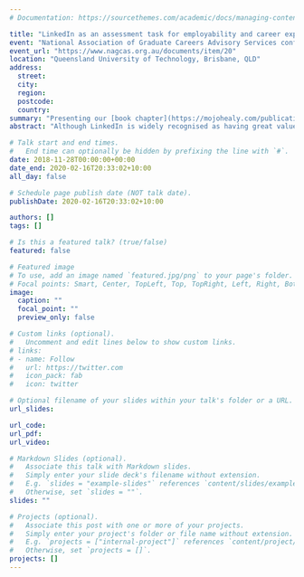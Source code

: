 ```yaml
---
# Documentation: https://sourcethemes.com/academic/docs/managing-content/

title: "LinkedIn as an assessment task for employability and career exploration in the life sciences curriculum"
event: "National Association of Graduate Careers Advisory Services conference, 2018"
event_url: "https://www.nagcas.org.au/documents/item/20"
location: "Queensland University of Technology, Brisbane, QLD"
address:
  street:
  city:
  region:
  postcode:
  country:
summary: "Presenting our [book chapter](https://mojohealy.com/publication/brown-etal-2019/) on using LinkedIn in the curriculum, at NAGCAS 2018."
abstract: "Although LinkedIn is widely recognised as having great value as a tool for career development, higher education students do not to use it as effectively as they could, if they use it at all. Students typically see LinkedIn as an online resume and job search tool. They tend not to use LinkedIn for career exploration or to proactively build quality networks for professional learning and career development. The connectedness learning model of graduate employability (Bridgstock, 2017) proposes that making and culitvating professional contacts, expressing a connected identity, and possessing social network literacy are key *connectedness capabilities* needed for employability in the 21st century world of work. LinkedIn is a key platform on which these capabilities are developed and used, but only if the user is engaged and skillful in their use of it. This paper provides a case study of a reflective employability report and goal setting assignment, based on LinkedIn, incorporated into a core third-year unit of a health sciences degree at an Australian university. Student feedback about the module and qualitative thematic analysis of the students' reports demonstrated that although students understood the value of LinkedIn as a career development tool, they exhibited low levels of connectedness capabilities and a naive understanding of employability. We will describe the LinkedIn-based employability module and assignment, outline the findings from our analysis of student feedback and assignment texts, and apply these findings to practical recommendations for those who intend to develop similar curricular employability programs. We will also argue that students' lack of engagement with LinkedIn specifically and connectedness learning generally could be a symptom of approaches to graduate employability that focus too much on human capital, traditionally in the form of employability skills, to the exlusion of important dispositional,  contextual, and scoial factors."

# Talk start and end times.
#   End time can optionally be hidden by prefixing the line with `#`.
date: 2018-11-28T00:00:00+00:00
date_end: 2020-02-16T20:33:02+10:00
all_day: false

# Schedule page publish date (NOT talk date).
publishDate: 2020-02-16T20:33:02+10:00

authors: []
tags: []

# Is this a featured talk? (true/false)
featured: false

# Featured image
# To use, add an image named `featured.jpg/png` to your page's folder. 
# Focal points: Smart, Center, TopLeft, Top, TopRight, Left, Right, BottomLeft, Bottom, BottomRight.
image:
  caption: ""
  focal_point: ""
  preview_only: false

# Custom links (optional).
#   Uncomment and edit lines below to show custom links.
# links:
# - name: Follow
#   url: https://twitter.com
#   icon_pack: fab
#   icon: twitter

# Optional filename of your slides within your talk's folder or a URL.
url_slides:

url_code:
url_pdf:
url_video:

# Markdown Slides (optional).
#   Associate this talk with Markdown slides.
#   Simply enter your slide deck's filename without extension.
#   E.g. `slides = "example-slides"` references `content/slides/example-slides.md`.
#   Otherwise, set `slides = ""`.
slides: ""

# Projects (optional).
#   Associate this post with one or more of your projects.
#   Simply enter your project's folder or file name without extension.
#   E.g. `projects = ["internal-project"]` references `content/project/deep-learning/index.md`.
#   Otherwise, set `projects = []`.
projects: []
---
```

